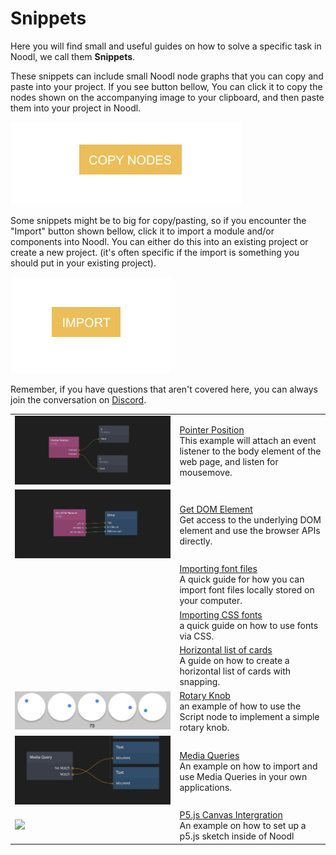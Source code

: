 # Snippets
Here you will find small and useful guides on how to solve a specific task in Noodl, we call them **Snippets**. 

These snippets can include small Noodl node graphs that you can copy and paste into your project. If you see button bellow, You can click it to copy the nodes shown on the accompanying image to your clipboard, and then paste them into your project in Noodl.

![](copy-nodes-button.png ':class=img-size-s')

Some snippets might be to big for copy/pasting, so if you encounter the "Import" button shown bellow, click it to import a module and/or components into Noodl. You can either do this into an existing project or create a new project. (it's often specific if the import is something you should put in your existing project).

![](import-button.png ':class=img-size-s')



Remember, if you have questions that aren't covered here, you can always join the conversation on [Discord](https://discord.gg/umRupsc2f5).

<table class="shortcut_list">
    <tr>
        <td><img src="snippets/javascript/pointer-position.png"></img></td>
        <td><a href="#/snippets/javascript/pointer-position.md">Pointer Position</a><br>This example will attach an event listener to the body element of the web page, and listen for mousemove.</td>
    </tr>
    <tr>
        <td><img src="snippets/javascript/get-dom-element.png"></img></td>
        <td><a href="#/snippets/javascript/get-dom-element.md">Get DOM Element</a><br>Get access to the underlying DOM element and use the browser APIs directly.</td>
    </tr>
    <tr>
        <td><img src=""></img></td>
        <td><a href="#/snippets/ui/importing-font-files.md">Importing font files</a><br>A quick guide for how you can import font files locally stored on your computer.</td>
    </tr>
     <tr>
        <td><img src=""></img></td>
        <td><a href="#/snippets/ui/importing-css-fonts.md">Importing CSS fonts</a><br>a quick guide on how to use fonts via CSS.</td>
    </tr>
     <tr>
        <td><img src=""></img></td>
        <td><a href="#/snippets/ui/horizontal-cards-list.md">Horizontal list of cards</a><br>A guide on how to create a horizontal list of cards with snapping.</td>
    </tr>
     <tr>
        <td><img src="snippets/rotary-knob/rotary-knob.png"></img></td>
        <td><a href="#/snippets/rotary-knob/rotary-knob.md">Rotary Knob</a><br>an example of how to use the Script node to implement a simple rotary knob.</td>
    </tr>
    <tr>
        <td><img src="snippets/responsive/media-query.png"></img></td>
        <td><a href="#/snippets/responsive/media-query.md">Media Queries</a><br>An example on how to import and use Media Queries in your own applications.</td>
    </tr>
    <tr>
        <td><img src="snippets/p5-canvas/preview.png"></img></td>
        <td><a href="#/snippets/p5-canvas/p5-canvas.md">P5.js Canvas Intergration</a><br>An example on how to set up a p5.js sketch inside of Noodl</td>
    </tr>
</table>
